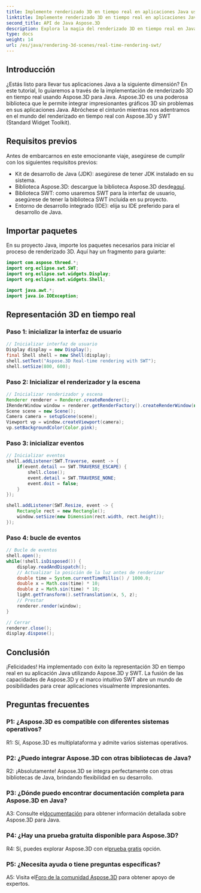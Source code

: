 ```yaml
---
title: Implemente renderizado 3D en tiempo real en aplicaciones Java usando SWT
linktitle: Implemente renderizado 3D en tiempo real en aplicaciones Java usando SWT
second_title: API de Java Aspose.3D
description: Explora la magia del renderizado 3D en tiempo real en Java con Aspose.3D. Cree aplicaciones visualmente impresionantes sin esfuerzo.
type: docs
weight: 14
url: /es/java/rendering-3d-scenes/real-time-rendering-swt/
---
```

## Introducción

¿Estás listo para llevar tus aplicaciones Java a la siguiente dimensión? En este tutorial, lo guiaremos a través de la implementación de renderizado 3D en tiempo real usando Aspose.3D para Java. Aspose.3D es una poderosa biblioteca que le permite integrar impresionantes gráficos 3D sin problemas en sus aplicaciones Java. Abróchese el cinturón mientras nos adentramos en el mundo del renderizado en tiempo real con Aspose.3D y SWT (Standard Widget Toolkit).

## Requisitos previos

Antes de embarcarnos en este emocionante viaje, asegúrese de cumplir con los siguientes requisitos previos:

- Kit de desarrollo de Java (JDK): asegúrese de tener JDK instalado en su sistema.
-  Biblioteca Aspose.3D: descargue la biblioteca Aspose.3D desde[aquí](https://releases.aspose.com/3d/java/).
- Biblioteca SWT: como usaremos SWT para la interfaz de usuario, asegúrese de tener la biblioteca SWT incluida en su proyecto.
- Entorno de desarrollo integrado (IDE): elija su IDE preferido para el desarrollo de Java.

## Importar paquetes

En su proyecto Java, importe los paquetes necesarios para iniciar el proceso de renderizado 3D. Aquí hay un fragmento para guiarte:

```java
import com.aspose.threed.*;
import org.eclipse.swt.SWT;
import org.eclipse.swt.widgets.Display;
import org.eclipse.swt.widgets.Shell;

import java.awt.*;
import java.io.IOException;
```

## Representación 3D en tiempo real

### Paso 1: inicializar la interfaz de usuario
```java
// Inicializar interfaz de usuario
Display display = new Display();
final Shell shell = new Shell(display);
shell.setText("Aspose.3D Real-time rendering with SWT");
shell.setSize(800, 600);
```

### Paso 2: Inicializar el renderizador y la escena
```java
// Inicializar renderizador y escena
Renderer renderer = Renderer.createRenderer();
IRenderWindow window = renderer.getRenderFactory().createRenderWindow(new RenderParameters(), WindowHandle.fromWin32(shell.handle));
Scene scene = new Scene();
Camera camera = setupScene(scene);
Viewport vp = window.createViewport(camera);
vp.setBackgroundColor(Color.pink);
```

### Paso 3: inicializar eventos
```java
// Inicializar eventos
shell.addListener(SWT.Traverse, event -> {
    if(event.detail == SWT.TRAVERSE_ESCAPE) {
        shell.close();
        event.detail = SWT.TRAVERSE_NONE;
        event.doit = false;
    }
});

shell.addListener(SWT.Resize, event -> {
    Rectangle rect = new Rectangle();
    window.setSize(new Dimension(rect.width, rect.height));
});
```

### Paso 4: bucle de eventos
```java
// Bucle de eventos
shell.open();
while(!shell.isDisposed()) {
    display.readAndDispatch();
    // Actualizar la posición de la luz antes de renderizar
    double time = System.currentTimeMillis() / 1000.0;
    double x = Math.cos(time) * 10;
    double z = Math.sin(time) * 10;
    light.getTransform().setTranslation(x, 5, z);
    // Prestar
    renderer.render(window);
}

// Cerrar
renderer.close();
display.dispose();
```

## Conclusión

¡Felicidades! Ha implementado con éxito la representación 3D en tiempo real en su aplicación Java utilizando Aspose.3D y SWT. La fusión de las capacidades de Aspose.3D y el marco intuitivo SWT abre un mundo de posibilidades para crear aplicaciones visualmente impresionantes.

## Preguntas frecuentes

### P1: ¿Aspose.3D es compatible con diferentes sistemas operativos?

R1: Sí, Aspose.3D es multiplataforma y admite varios sistemas operativos.

### P2: ¿Puedo integrar Aspose.3D con otras bibliotecas de Java?

R2: ¡Absolutamente! Aspose.3D se integra perfectamente con otras bibliotecas de Java, brindando flexibilidad en su desarrollo.

### P3: ¿Dónde puedo encontrar documentación completa para Aspose.3D en Java?

 A3: Consulte el[documentación](https://reference.aspose.com/3d/java/) para obtener información detallada sobre Aspose.3D para Java.

### P4: ¿Hay una prueba gratuita disponible para Aspose.3D?

 R4: Sí, puedes explorar Aspose.3D con el[prueba gratis](https://releases.aspose.com/) opción.

### P5: ¿Necesita ayuda o tiene preguntas específicas?

 A5: Visita el[Foro de la comunidad Aspose.3D](https://forum.aspose.com/c/3d/18) para obtener apoyo de expertos.
